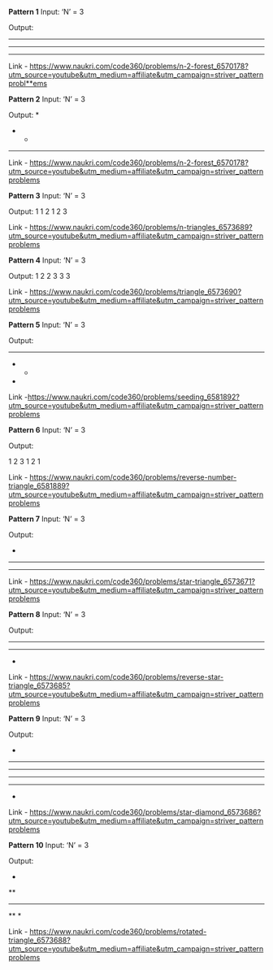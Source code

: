 **Pattern 1**
Input: ‘N’ = 3

Output: 
* * *
* * *
* * *

Link - https://www.naukri.com/code360/problems/n-2-forest_6570178?utm_source=youtube&utm_medium=affiliate&utm_campaign=striver_patternprobl**ems


**Pattern 2**
Input:  ‘N’ = 3

Output: 
* 
* *
* * *

Link - https://www.naukri.com/code360/problems/n-2-forest_6570178?utm_source=youtube&utm_medium=affiliate&utm_campaign=striver_patternproblems


**Pattern 3**
Input: ‘N’ = 3

Output: 
1
1 2 
1 2 3

Link - https://www.naukri.com/code360/problems/n-triangles_6573689?utm_source=youtube&utm_medium=affiliate&utm_campaign=striver_patternproblems

**Pattern 4**
Input: ‘N’ = 3

Output: 
1
2 2 
3 3 3

Link - https://www.naukri.com/code360/problems/triangle_6573690?utm_source=youtube&utm_medium=affiliate&utm_campaign=striver_patternproblems

**Pattern 5**
Input: ‘N’ = 3

Output: 
* * *
* *
*

Link -https://www.naukri.com/code360/problems/seeding_6581892?utm_source=youtube&utm_medium=affiliate&utm_campaign=striver_patternproblems

**Pattern 6**
Input: ‘N’ = 3

Output: 

1 2 3
1 2
1

Link - https://www.naukri.com/code360/problems/reverse-number-triangle_6581889?utm_source=youtube&utm_medium=affiliate&utm_campaign=striver_patternproblems

**Pattern 7**
Input: ‘N’ = 3

Output: 

  *
 ***
*****

Link - https://www.naukri.com/code360/problems/star-triangle_6573671?utm_source=youtube&utm_medium=affiliate&utm_campaign=striver_patternproblems

**Pattern 8**
Input: ‘N’ = 3

Output: 

*****
 ***
  *

Link - https://www.naukri.com/code360/problems/reverse-star-triangle_6573685?utm_source=youtube&utm_medium=affiliate&utm_campaign=striver_patternproblems

**Pattern 9**
Input: ‘N’ = 3

Output: 

  *
 ***
*****
*****
 ***
  *

Link - https://www.naukri.com/code360/problems/star-diamond_6573686?utm_source=youtube&utm_medium=affiliate&utm_campaign=striver_patternproblems

**Pattern 10**
Input: ‘N’ = 3

Output: 

*
**
***
**
*

Link - https://www.naukri.com/code360/problems/rotated-triangle_6573688?utm_source=youtube&utm_medium=affiliate&utm_campaign=striver_patternproblems



